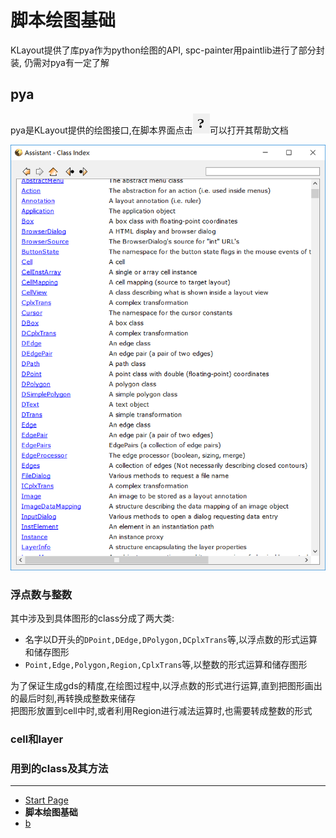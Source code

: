 # 脚本绘图基础

KLayout提供了库pya作为python绘图的API, spc-painter用paintlib进行了部分封装, 仍需对pya有一定了解

## pya

pya是KLayout提供的绘图接口,在脚本界面点击![](img_md/2018-04-15-17-15-21.png)可以打开其帮助文档

![](img_md/2018-04-15-17-16-14.png)

### 浮点数与整数

其中涉及到具体图形的class分成了两大类:
+ 名字以D开头的`DPoint,DEdge,DPolygon,DCplxTrans`等,以浮点数的形式运算和储存图形
+ `Point,Edge,Polygon,Region,CplxTrans`等,以整数的形式运算和储存图形

为了保证生成gds的精度,在绘图过程中,以浮点数的形式进行运算,直到把图形画出的最后时刻,再转换成整数来储存  
把图形放置到cell中时,或者利用Region进行减法运算时,也需要转成整数的形式

### cell和layer

### 用到的class及其方法



- - -

- [Start Page](README.md)  
- **脚本绘图基础**  
- [b](b.md)  

